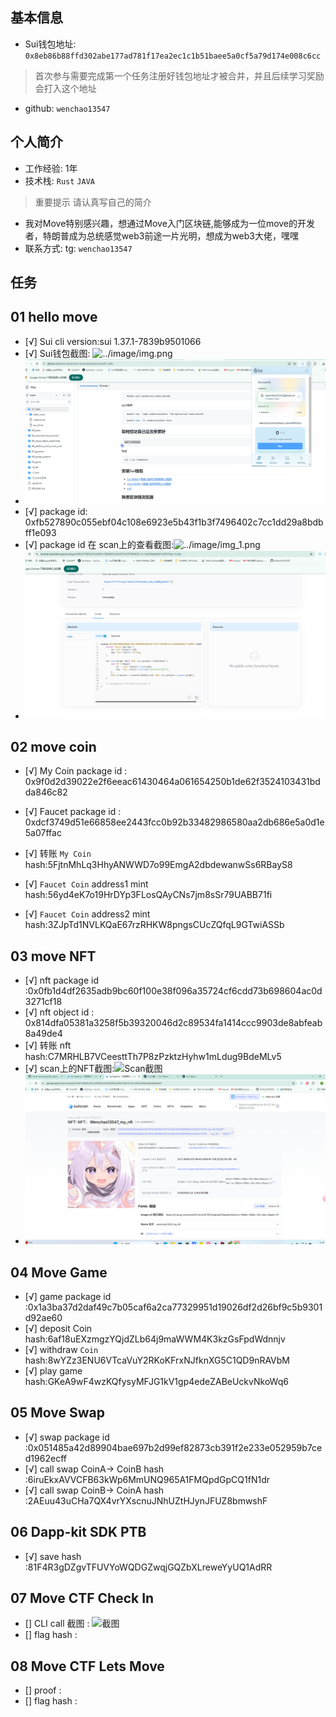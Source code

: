 ## 基本信息
- Sui钱包地址: `0x8eb86b88ffd302abe177ad781f17ea2ec1c1b51baee5a0cf5a79d174e008c6cc`
> 首次参与需要完成第一个任务注册好钱包地址才被合并，并且后续学习奖励会打入这个地址
- github: `wenchao13547`

## 个人简介
- 工作经验: 1年
- 技术栈: `Rust` `JAVA`
> 重要提示 请认真写自己的简介
- 我对Move特别感兴趣，想通过Move入门区块链,能够成为一位move的开发者，特朗普成为总统感觉web3前途一片光明，想成为web3大佬，嘿嘿
- 联系方式: tg: `wenchao13547` 

## 任务

##   01 hello move  
- [√] Sui cli version:sui 1.37.1-7839b9501066
- [√] Sui钱包截图: ![../image/img.png](./images/你的)
- ![img.png](image%2Fimg.png)
- [√] package id: 0xfb527890c055ebf04c108e6923e5b43f1b3f7496402c7cc1dd29a8bdbff1e093
- [√] package id 在 scan上的查看截图:![../image/img_1.png](./images/你的图片地址)
- ![img_1.png](image%2Fimg_1.png)

##   02 move coin
- [√] My Coin package id : 0x9f0d2d39022e2f6eeac61430464a061654250b1de62f3524103431bdda846c82
- [√] Faucet package id : 0xdcf3749d51e66858ee2443fcc0b92b33482986580aa2db686e5a0d1e5a07ffac
- [√] 转账 `My Coin` hash:5FjtnMhLq3HhyANWWD7o99EmgA2dbdewanwSs6RBayS8
- [√] `Faucet Coin` address1 mint hash:56yd4eK7o19HrDYp3FLosQAyCNs7jm8sSr79UABB71fi

- [√] `Faucet Coin` address2 mint hash:3ZJpTd1NVLKQaE67rzRHKW8pngsCUcZQfqL9GTwiASSb

##   03 move NFT
- [√] nft package id :0x0fb1d4df2635adb9bc60f100e38f096a35724cf6cdd73b698604ac0d3271cf18
- [√] nft object id : 0x814dfa05381a3258f5b39320046d2c89534fa1414ccc9903de8abfeab8a49de4
- [√] 转账 nft  hash:C7MRHLB7VCeesttTh7P8zPzktzHyhw1mLdug9BdeMLv5
- [√] scan上的NFT截图:![Scan截图](./images/你的图片地址)
- ![img_3.png](img_3.png)
##   04 Move Game
- [√] game package id :0x1a3ba37d2daf49c7b05caf6a2ca77329951d19026df2d26bf9c5b9301d92ae60
- [√] deposit Coin hash:6af18uEXzmgzYQjdZLb64j9maWWM4K3kzGsFpdWdnnjv
- [√] withdraw `Coin` hash:8wYZz3ENU6VTcaVuY2RKoKFrxNJfknXG5C1QD9nRAVbM
- [√] play game hash:GKeA9wF4wzKQfysyMFJG1kV1gp4edeZABeUckvNkoWq6

##   05 Move Swap
- [√] swap package id :0x051485a42d89904bae697b2d99ef82873cb391f2e233e052959b7ced1962ecff
- [√] call swap CoinA-> CoinB  hash :6iruEkxAVVCFB63kWp6MmUNQ965A1FMQpdGpCQ1fN1dr
- [√] call swap CoinB-> CoinA  hash :2AEuu43uCHa7QX4vrYXscnuJNhUZtHJynJFUZ8bmwshF

##   06 Dapp-kit SDK PTB
- [√] save hash :81F4R3gDZgvTFUVYoWQDGZwqjGQZbXLreweYyUQ1AdRR

##   07 Move CTF Check In
- [] CLI call 截图 : ![截图](./images/你的图片地址)
- [] flag hash :

##   08 Move CTF Lets Move
- [] proof : 
- [] flag hash :
